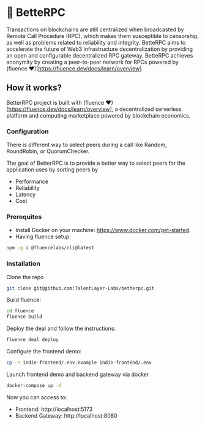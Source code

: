 # 🚀 BetteRPC

Transactions on blockchains are still centralized when broadcasted by Remote Call Procedure (RPC), which makes them susceptible to censorship, as well as problems related to reliability and integrity.
BetteRPC aims to accelerate the future of Web3 Infrastructure decentralization by providing an open and configurable decentralized RPC gateway. BetteRPC achieves anonymity by creating a peer-to-peer network for RPCs powered by (fluence ♥)[https://fluence.dev/docs/learn/overview]

## How it works? 

BetterRPC project is built with (fluence ♥)[https://fluence.dev/docs/learn/overview], a decentralized serverless platform and computing marketplace powered by blockchain economics.

### Configuration

There is different way to select peers during a call like Random, RoundRobin, or QuorumChecker.

The goal of BetterRPC is to provide a better way to select peers for the application uses by sorting peers by

- Performance
- Reliability
- Latency
- Cost

### Prerequites

- Install Docker on your machine: https://www.docker.com/get-started.
- Having fluence setup: 
```bash
npm -g i @fluencelabs/cli@latest
```

### Installation

Clone the repo

```bash
git clone git@github.com:TalentLayer-Labs/betterpc.git
```

Build fluence:
```bash
cd fluence
fluence build
```

Deploy the deal and follow the instructions: 
```bash
fluence deal deploy
```

Configure the frontend demo:
```bash
cp -n indie-frontend/.env.example indie-frontend/.env
```

Launch frontend demo and backend gateway via docker

```bash
docker-compose up -d
```

Now you can access to:
- Frontend: http://localhost:5173
- Backend Gateway: http://localhost:8080

